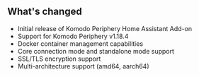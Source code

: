 ## What's changed

- Initial release of Komodo Periphery Home Assistant Add-on
- Support for Komodo Periphery v1.18.4
- Docker container management capabilities
- Core connection mode and standalone mode support
- SSL/TLS encryption support
- Multi-architecture support (amd64, aarch64)

